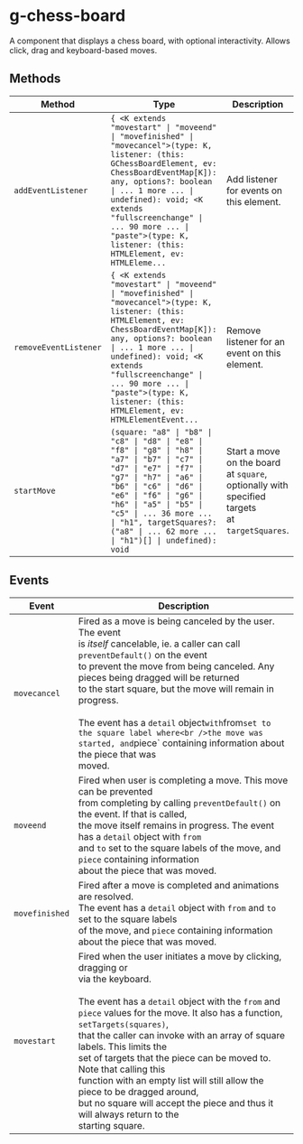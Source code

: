 # g-chess-board

A component that displays a chess board, with optional interactivity. Allows
click, drag and keyboard-based moves.

## Methods

| Method                | Type                                                                                                                                                                                                                                                                                                                                    | Description                                                                                       |
| --------------------- | --------------------------------------------------------------------------------------------------------------------------------------------------------------------------------------------------------------------------------------------------------------------------------------------------------------------------------------- | ------------------------------------------------------------------------------------------------- |
| `addEventListener`    | `{ <K extends "movestart" \| "moveend" \| "movefinished" \| "movecancel">(type: K, listener: (this: GChessBoardElement, ev: ChessBoardEventMap[K]): any, options?: boolean \| ... 1 more ... \| undefined): void; <K extends "fullscreenchange" \| ... 90 more ... \| "paste">(type: K, listener: (this: HTMLElement, ev: HTMLEleme...` | Add listener for events on this element.                                                          |
| `removeEventListener` | `{ <K extends "movestart" \| "moveend" \| "movefinished" \| "movecancel">(type: K, listener: (this: HTMLElement, ev: ChessBoardEventMap[K]): any, options?: boolean \| ... 1 more ... \| undefined): void; <K extends "fullscreenchange" \| ... 90 more ... \| "paste">(type: K, listener: (this: HTMLElement, ev: HTMLElementEvent...` | Remove listener for an event on this element.                                                     |
| `startMove`           | `(square: "a8" \| "b8" \| "c8" \| "d8" \| "e8" \| "f8" \| "g8" \| "h8" \| "a7" \| "b7" \| "c7" \| "d7" \| "e7" \| "f7" \| "g7" \| "h7" \| "a6" \| "b6" \| "c6" \| "d6" \| "e6" \| "f6" \| "g6" \| "h6" \| "a5" \| "b5" \| "c5" \| ... 36 more ... \| "h1", targetSquares?: ("a8" \| ... 62 more ... \| "h1")[] \| undefined): void`     | Start a move on the board at `square`, optionally with specified targets<br />at `targetSquares`. |

## Events

| Event          | Description                                                                                                                                                                                                                                                                                                                                                                                                                                                                                                                                                                            |
| -------------- | -------------------------------------------------------------------------------------------------------------------------------------------------------------------------------------------------------------------------------------------------------------------------------------------------------------------------------------------------------------------------------------------------------------------------------------------------------------------------------------------------------------------------------------------------------------------------------------- |
| `movecancel`   | Fired as a move is being canceled by the user. The event<br />is _itself_ cancelable, ie. a caller can call `preventDefault()` on the event<br />to prevent the move from being canceled. Any pieces being dragged will be returned<br />to the start square, but the move will remain in progress.<br /><br />The event has a `detail` object`with`from`set to the square label where<br />the move was started, and`piece` containing information about the piece that was<br />moved.                                                                                               |
| `moveend`      | Fired when user is completing a move. This move can be prevented<br />from completing by calling `preventDefault()` on the event. If that is called,<br />the move itself remains in progress. The event has a `detail` object with `from`<br />and `to` set to the square labels of the move, and `piece` containing information<br />about the piece that was moved.                                                                                                                                                                                                                 |
| `movefinished` | Fired after a move is completed and animations are resolved.<br />The event has a `detail` object with `from` and `to` set to the square labels<br />of the move, and `piece` containing information about the piece that was moved.                                                                                                                                                                                                                                                                                                                                                   |
| `movestart`    | Fired when the user initiates a move by clicking, dragging or<br />via the keyboard.<br /><br />The event has a `detail` object with the `from` and<br />`piece` values for the move. It also has a function, `setTargets(squares)`,<br />that the caller can invoke with an array of square labels. This limits the<br />set of targets that the piece can be moved to. Note that calling this<br />function with an empty list will still allow the piece to be dragged around,<br />but no square will accept the piece and thus it will always return to the<br />starting square. |
